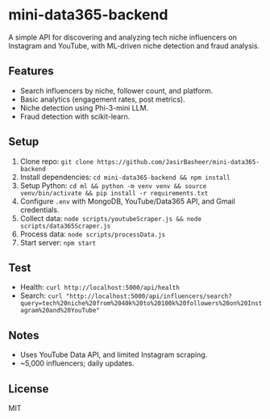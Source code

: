 # mini-data365-backend
A simple API for discovering and analyzing tech niche influencers on Instagram and YouTube, with ML-driven niche detection and fraud analysis.

## Features
- Search influencers by niche, follower count, and platform.
- Basic analytics (engagement rates, post metrics).
- Niche detection using Phi-3-mini LLM.
- Fraud detection with scikit-learn.

## Setup
1. Clone repo: `git clone https://github.com/JasirBasheer/mini-data365-backend`
2. Install dependencies: `cd mini-data365-backend && npm install`
3. Setup Python: `cd ml && python -m venv venv && source venv/bin/activate && pip install -r requirements.txt`
4. Configure `.env` with MongoDB, YouTube/Data365 API, and Gmail credentials.
5. Collect data: `node scripts/youtubeScraper.js && node scripts/data365Scraper.js`
6. Process data: `node scripts/processData.js`
7. Start server: `npm start`

## Test
- Health: `curl http://localhost:5000/api/health`
- Search: `curl "http://localhost:5000/api/influencers/search?query=tech%20niche%20from%2040k%20to%20100k%20followers%20on%20Instagram%20and%20YouTube"`

## Notes
- Uses YouTube Data API, and limited Instagram scraping.
- ~5,000 influencers; daily updates.
  
## License
MIT
